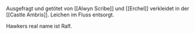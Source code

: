 Ausgefragt und getötet von [[Alwyn Scribe]] und [[Erchel]] verkleidet in der [[Castle Ambris]]. Leichen im Fluss entsorgt.

Hawkers real name ist Ralf. 